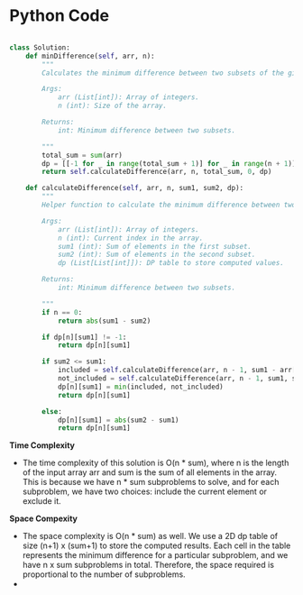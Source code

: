 # Python Code

```python 

class Solution:
    def minDifference(self, arr, n):
        """
        Calculates the minimum difference between two subsets of the given array.

        Args:
            arr (List[int]): Array of integers.
            n (int): Size of the array.

        Returns:
            int: Minimum difference between two subsets.

        """
        total_sum = sum(arr)
        dp = [[-1 for _ in range(total_sum + 1)] for _ in range(n + 1)]
        return self.calculateDifference(arr, n, total_sum, 0, dp)

    def calculateDifference(self, arr, n, sum1, sum2, dp):
        """
        Helper function to calculate the minimum difference between two subsets.

        Args:
            arr (List[int]): Array of integers.
            n (int): Current index in the array.
            sum1 (int): Sum of elements in the first subset.
            sum2 (int): Sum of elements in the second subset.
            dp (List[List[int]]): DP table to store computed values.

        Returns:
            int: Minimum difference between two subsets.

        """
        if n == 0:
            return abs(sum1 - sum2)

        if dp[n][sum1] != -1:
            return dp[n][sum1]

        if sum2 <= sum1:
            included = self.calculateDifference(arr, n - 1, sum1 - arr[n - 1], sum2 + arr[n - 1], dp)
            not_included = self.calculateDifference(arr, n - 1, sum1, sum2, dp)
            dp[n][sum1] = min(included, not_included)
            return dp[n][sum1]

        else:
            dp[n][sum1] = abs(sum2 - sum1)
            return dp[n][sum1]

```

**Time Complexity**
- The time complexity of this solution is O(n * sum), where n is the length of the input array arr and sum is the sum of all elements in the array. This is because we have n * sum subproblems to solve, and for each subproblem, we have two choices: include the current element or exclude it.

**Space Compexity**
- The space complexity is O(n * sum) as well. We use a 2D dp table of size (n+1) x (sum+1) to store the computed results. Each cell in the table represents the minimum difference for a particular subproblem, and we have n x sum subproblems in total. Therefore, the space required is proportional to the number of subproblems.
-
